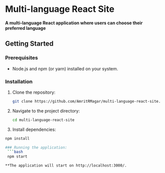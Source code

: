 # Multi-language React Site

**A multi-language React application where users can choose their preferred language**


## Getting Started

### Prerequisites
* Node.js and npm (or yarn) installed on your system.

### Installation
1. Clone the repository:
   ```bash
   git clone https://github.com/AmritRMagar/multi-language-react-site.git

2. Navigate to the project directory:
   ```bash
   cd multi-language-react-site

3. Install dependencies:
  ```bash
  npm install

### Running the application:
   ```bash
   npm start

**The application will start on http://localhost:3000/.
